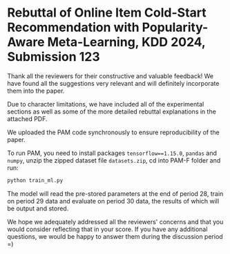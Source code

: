 # Rebuttal of Online Item Cold-Start Recommendation with Popularity-Aware Meta-Learning, KDD 2024, Submission 123

Thank all the reviewers for their constructive and valuable feedback! We have found all the suggestions very relevant and will definitely incorporate them into the paper. 

Due to character limitations, we have included all of the experimental sections as well as some of the more detailed rebuttal explanations in the attached PDF.

We uploaded the PAM code synchronously to ensure reproducibility of the paper. 

To run PAM, you need to install packages ``tensorflow==1.15.0``, ``pandas`` and ``numpy``, unzip the zipped dataset file ``datasets.zip``, cd into PAM-F folder and run:

```python
python train_ml.py
```

The model will read the pre-stored parameters at the end of period 28, train on period 29 data and evaluate on period 30 data, the results of which will be output and stored.

We hope we adequately addressed all the reviewers' concerns and that you would consider reflecting that in your score. If you have any additional questions, we would be happy to answer them during the discussion period =)
